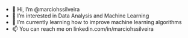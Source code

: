 - 👋 Hi, I’m @marciohssilveira
- 👀 I’m interested in Data Analysis and Machine Learning
- 🌱 I’m currently learning how to improve machine learning algorithms
- 📫 You can reach me on linkedin.com/in/marciohssilveira

<!---
marciohssilveira/marciohssilveira is a ✨ special ✨ repository because its `README.md` (this file) appears on your GitHub profile.
You can click the Preview link to take a look at your changes.
--->
